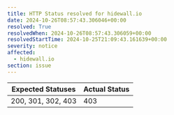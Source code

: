 ```yaml
---
title: HTTP Status resolved for hidewall.io
date: 2024-10-26T08:57:43.306046+00:00
resolved: True
resolvedWhen: 2024-10-26T08:57:43.306059+00:00
resolvedStartTime: 2024-10-25T21:09:43.161639+00:00
severity: notice
affected:
  - hidewall.io
section: issue
---
```


| Expected Statuses | Actual Status  |
|-------------------|----------------|
| 200, 301, 302, 403 | 403 |

